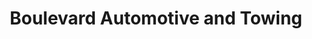 ---
title: "Boulevard Automotive and Towing"
url: /golden-valley/boulevard-automotive-and-towing/
shop: Autowerkstatt
---